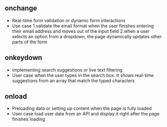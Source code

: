 ## onchange

- Real-time form validation or dynamic form interactions
- Use case
  1.validate the email format when the user finishes entering their email address and moves out of the input field
  2.when a user selects an option from a dropdown, the page dynamically updates other parts of the form

## onkeydown

- Implementing search suggestions or live text filtering
- User case
  when the user types in the search box. It shows real-time suggestions from an array that match the typed characters

## onload

- Preloading data or setting up content when the page is fully loaded
- User case
  load user data from an API and display it right after the page finishes loading
